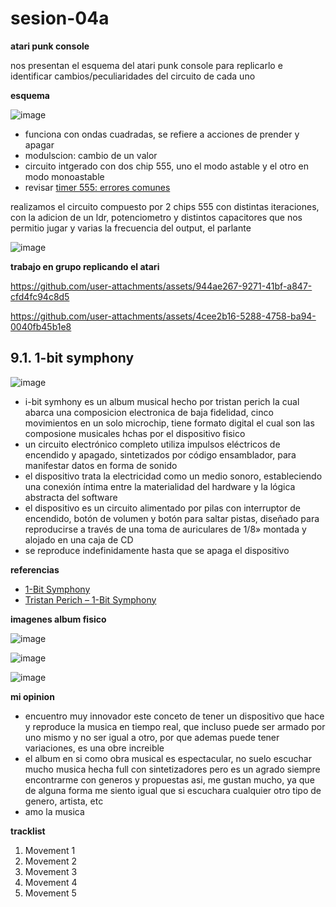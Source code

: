 # sesion-04a

__atari punk console__

nos presentan el esquema del atari punk console para replicarlo e identificar cambios/peculiaridades del circuito de cada uno

__esquema__

![image](https://github.com/user-attachments/assets/efb05419-7a93-4df2-b8ce-cbf101793edd)

- funciona con ondas cuadradas, se refiere a acciones de prender y apagar
- modulscion: cambio de un valor
- circuito intgerado con dos chip 555, uno el modo astable y el otro en modo monoastable
- revisar [timer 555: errores comunes](https://www.555-timer-circuits.com/common-mistakes.html)

 realizamos el circuito compuesto por 2 chips 555 con distintas iteraciones, con la adicion de un ldr, potenciometro y distintos capacitores que nos permitio jugar y varias la frecuencia del output, el parlante

 ![image](https://github.com/user-attachments/assets/4a344f35-f2e7-494d-9cab-e42c26cc7baa)

__trabajo en grupo replicando el atari__

https://github.com/user-attachments/assets/944ae267-9271-41bf-a847-cfd4fc94c8d5

https://github.com/user-attachments/assets/4cee2b16-5288-4758-ba94-0040fb45b1e8

## 9.1. 1-bit symphony

![image](https://github.com/user-attachments/assets/345bf2ff-a665-4a2a-820b-c273bbb1c07c)

- i-bit symhony es un album musical hecho por tristan perich la cual abarca una composicion electronica de baja fidelidad, cinco movimientos en un solo microchip, tiene formato digital el cual son las composione musicales hchas por el dispositivo fisico
- un circuito electrónico completo utiliza impulsos eléctricos de encendido y apagado, sintetizados por código ensamblador, para manifestar datos en forma de sonido
- el dispositivo trata la electricidad como un medio sonoro, estableciendo una conexión íntima entre la materialidad del hardware y la lógica abstracta del software
- el dispositivo es un circuito alimentado por pilas con interruptor de encendido, botón de volumen y botón para saltar pistas, diseñado para reproducirse a través de una toma de auriculares de 1/8» montada y alojado en una caja de CD
- se reproduce indefinidamente hasta que se apaga el dispositivo

__referencias__
- [1-Bit Symphony](https://tristanperich.bandcamp.com/album/1-bit-symphony)
- [Tristan Perich – 1-Bit Symphony](https://www.discogs.com/es/release/2407533-Tristan-Perich-1-Bit-Symphony?srsltid=AfmBOopT-MPsswWoqNHs6JtsVUtD2qhb-KQG_dT29Wsv3H1V2YCw3T10)

__imagenes album fisico__

![image](https://github.com/user-attachments/assets/9e8e6e2f-cfea-424d-a0ea-adf1663db63e)

![image](https://github.com/user-attachments/assets/8ff9895a-837d-4ff5-be08-6e3c63bc355b)

![image](https://github.com/user-attachments/assets/f3f86077-40e8-44ee-b1f7-8c05aeae3d25)

__mi opinion__

- encuentro muy innovador este conceto de tener un dispositivo que hace y reproduce la musica en tiempo real, que incluso puede ser armado por uno mismo y no ser igual a otro, por que ademas puede tener variaciones, es una obre increible
- el album en si como obra musical es espectacular, no suelo escuchar mucho musica hecha full con sintetizadores pero es un agrado siempre encontrarme con generos y propuestas asi, me gustan mucho, ya que de alguna forma me siento igual que si escuchara cualquier otro tipo de genero, artista, etc
- amo la musica

__tracklist__
1. Movement 1
2. Movement 2
3. Movement 3
4. Movement 4
5. Movement 5

